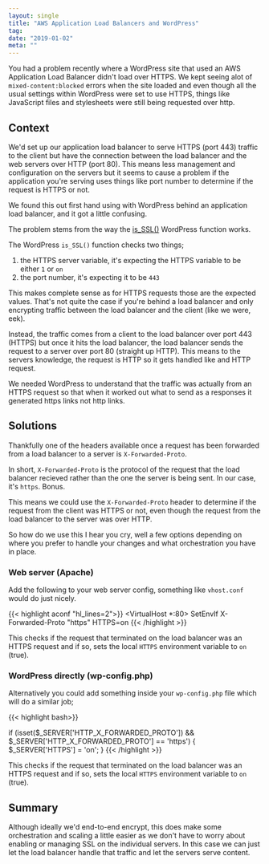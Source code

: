```yaml
---
layout: single
title: "AWS Application Load Balancers and WordPress"
tag:
date: "2019-01-02"
meta: ""
---
```


You had a problem recently where a WordPress site that used an AWS Application Load Balancer didn't load over HTTPS. We kept seeing alot of `mixed-content:blocked` errors when the site loaded and even though all the usual settings within WordPress were set to use HTTPS, things like JavaScript files and stylesheets were still being requested over http.

## Context
We'd set up our application load balancer to serve HTTPS (port 443) traffic to the client but have the connection between the load balancer and the web servers over HTTP (port 80). This means less management and configuration on the servers but it seems to cause a problem if the application you're serving uses things like port number to determine if the request is HTTPS or not. 

We found this out first hand using with WordPress behind an application load balancer, and it got a little confusing. 

The problem stems from the way the [is_SSL()](https://core.trac.wordpress.org/browser/trunk/src/wp-includes/load.php#L1060) WordPress function works. 

The WordPress `is_SSL()` function checks two things;

1. the HTTPS server variable, it's expecting the HTTPS variable to be either `1` or `on`
2. the port number, it's expecting it to be `443`

This makes complete sense as for HTTPS requests those are the expected values. That's not quite the case if you're behind a load balancer and only encrypting traffic between the load balancer and the client (like we were, eek).

Instead, the traffic comes from a client to the load balancer over port 443 (HTTPS) but once it hits the load balancer, the load balancer sends the request to a server over port 80 (straight up HTTP). This means to the servers knowledge, the request is HTTP so it gets handled like and HTTP request.

We needed WordPress to understand that the traffic was actually from an HTTPS request so that when it worked out what to send as a responses it generated https links not http links.

## Solutions
Thankfully one of the headers available once a request has been forwarded from a load balancer to a server is `X-Forwarded-Proto`. 

In short, `X-Forwarded-Proto` is the protocol of the request that the load balancer recieved rather than the one the server is being sent. In our case, it's `https`. Bonus.

This means we could use the `X-Forwarded-Proto` header to determine if the request from the client was HTTPS or not, even though the request from the load balancer to the server was over HTTP.

So how do we use this I hear you cry, well a few options depending on where you prefer to handle your changes and what orchestration you have in place.

### Web server (Apache)
Add the following to your web server config, something like `vhost.conf` would do just nicely.

{{< highlight aconf "hl_lines=2">}}
<VirtualHost *:80>
SetEnvIf X-Forwarded-Proto "https" HTTPS=on
</VirtualHost>
{{< /highlight >}}

This checks if the request that terminated on the load balancer was an HTTPS request and if so, sets the local `HTTPS` environment variable to `on` (true).

### WordPress directly (wp-config.php)
Alternatively you could add something inside your `wp-config.php` file which will do a similar job;

{{< highlight bash>}}

if (isset($_SERVER['HTTP_X_FORWARDED_PROTO']) && $_SERVER['HTTP_X_FORWARDED_PROTO'] == 'https')
{
  $_SERVER['HTTPS'] = 'on';
}
{{< /highlight >}}

This checks if the request that terminated on the load balancer was an HTTPS request and if so, sets the local `HTTPS` environment variable to `on` (true).

## Summary
Although ideally we'd end-to-end encrypt, this does make some orchestration and scaling a little easier as we don't have to worry about enabling or managing SSL on the individual servers. In this case we can just let the load balancer handle that traffic and let the servers serve content.